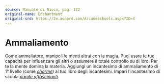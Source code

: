 ```yaml
---
source: Manuale di Gioco, pag. 172
original-name: Enchantment
original-srd: https://2e.aonprd.com/ArcaneSchools.aspx?ID=4
---
```


# Ammaliamento

Come ammaliatore, manipoli le menti altrui con la magia. Puoi usare le tue
capacità per influenzare gli altri o assumere il totale controllo su di loro.
Per te la mente domina la materia. Aggiungi un incantesimo di ammaliamento di 1°
livello (come _[charme](/incantesimi/charme)_) al tuo libro degli incantesimi.
Impari l'incantesimo di scuola
_[parole affascinanti](/incantesimi/parole-affascinanti)_.
